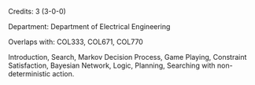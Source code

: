 Credits: 3 (3-0-0)

Department: Department of Electrical Engineering

Overlaps with: COL333, COL671, COL770

Introduction, Search, Markov Decision Process, Game Playing, Constraint Satisfaction, Bayesian Network, Logic, Planning, Searching with non-deterministic action.